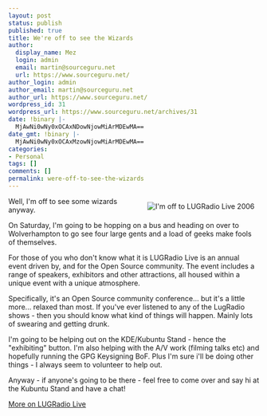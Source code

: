```yaml
---
layout: post
status: publish
published: true
title: We're off to see the Wizards
author:
  display_name: Mez
  login: admin
  email: martin@sourceguru.net
  url: https://www.sourceguru.net/
author_login: admin
author_email: martin@sourceguru.net
author_url: https://www.sourceguru.net/
wordpress_id: 31
wordpress_url: https://www.sourceguru.net/archives/31
date: !binary |-
  MjAwNi0wNy0xOCAxNDowNjowMiArMDEwMA==
date_gmt: !binary |-
  MjAwNi0wNy0xOCAxMzowNjowMiArMDEwMA==
categories:
- Personal
tags: []
comments: []
permalink: were-off-to-see-the-wizards
---
```

<p><img title="I'm off to LUGRadio Live 2006" style="padding-right: 10px; padding-left: 10px; padding-bottom: 10px; padding-top: 10px" alt="I'm off to LUGRadio Live 2006" src="http://silenceisdefeat.org/~barbobot/lugradio/badge_exhibiting2.png" align="right" />Well, I'm off to see some wizards anyway.</p>
<p>On Saturday, I'm going to be hopping on a bus and heading on over to Wolverhampton to go see four large gents and a load of geeks make fools of themselves.</p>
<p>For those of you who don't know what it is LUGRadio Live is an annual event driven by, and for the Open Source community. The event includes a range of speakers, exhibitors and other attractions, all housed within a unique event with a unique atmosphere.</p>
<p>Specifically, it's an Open Source community conference... but it's a little more... relaxed than most. If you've ever listened to any of the LugRadio shows - then you should know what kind of things will happen. Mainly lots of swearing and getting drunk.</p>
<p>I'm going to be helping out on the KDE/Kubuntu Stand - hence the "exhibiting" button. I'm also helping with the A/V work (filming talks etc) and hopefully running the GPG Keysigning BoF. Plus I'm sure i'll be doing other things - I always seem to volunteer to help out.</p>
<p>Anyway - if anyone's going to be there - feel free to come over and say hi at the Kubuntu Stand and have a chat!</p>
<p><a href="http://www.lugradio.org/live/2006/index.php/Main_Page">More on LUGRadio Live</a></p>
